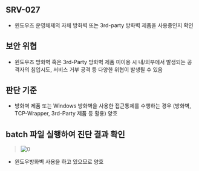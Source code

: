 ## SRV-027
- 윈도우즈 운영체제의 자체 방화벽 또는 3rd-party 방화벽 제품을 사용중인지 확인 

## 보안 위협
- 윈도우즈 방화벽 혹은 3rd-Party 방화벽 제품 미이용 시 내/외부에서 발생되는 공격자의 침입시도, 서비스 거부 공격 등 다양한 위협이 발생될 수 있음

## 판단 기준
- 방화벽 제품 또는 Windows 방화벽을 사용한 접근통제를 수행하는 경우 (방화벽, TCP-Wrapper, 3rd-Party 제품 등 활용) 양호

## batch 파일 실행하여 진단 결과 확인
> ![0](https://github.com/hanmin0512/batch_SRV-027/assets/37041208/2b9e2666-6a47-4a65-815c-3fcde523e9c0)

- 윈도우방화벽 사용을 하고 있으므로 양호
